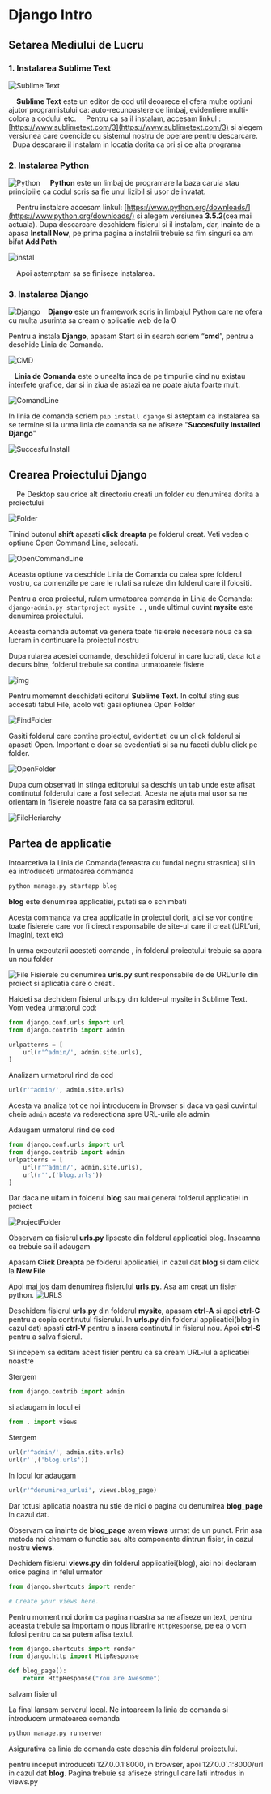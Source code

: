 # Django Intro

## Setarea Mediului de Lucru

### 1. Instalarea Sublime Text

![Sublime Text](https://cdn.tutsplus.com/net/uploads/legacy/1140_st2plugins/200u.jpg)

    **Sublime Text** este un editor de cod util deoarece el ofera multe optiuni ajutor programistului ca: auto-recunoastere de limbaj, evidentiere multi-colora a codului etc.     Pentru ca sa il instalam, accesam linkul : [https://www.sublimetext.com/3](https://www.sublimetext.com/3) si alegem versiunea care coencide cu sistemul nostru de operare pentru descarcare.     Dupa descarare il instalam in locatia dorita ca ori si ce alta programa

### 2. Instalarea Python

![Python](https://www.python.org/static/opengraph-icon-200x200.png)     **Python** este un limbaj de programare la baza caruia stau principiile ca codul scris sa fie unul lizibil si usor de invatat.

    Pentru instalare accesam linkul: [https://www.python.org/downloads/](https://www.python.org/downloads/) si alegem versiunea **3.5.2**\(cea mai actuala\). Dupa descarcare deschidem fisierul si il instalam, dar, inainte de a apasa **Install Now**, pe prima pagina a instalrii trebuie sa fim singuri ca am bifat **Add Path**

![instal](http://loadbalancerblog.com/sites/default/files/images/image003.jpg)

    Apoi astemptam sa se finiseze instalarea.

### 3. Instalarea Django

![Django](http://seeklogo.com/images/D/django-logo-182231C1BB-seeklogo.com.gif)    **Django** este un framework scris in limbajul Python care ne ofera cu multa usurinta sa cream o aplicatie web de la 0

Pentru a instala **Django**, apasam Start si in search scriem “**cmd**”, pentru a deschide Linia de Comanda.

![CMD](http://cdn.winability.com/info/delete-partition/start-menu-cmd.png)

   **Linia de Comanda** este o unealta inca de pe timpurile cind nu existau interfete grafice, dar si in ziua de astazi ea ne poate ajuta foarte mult.

![ComandLine](http://www.computerhope.com/issues/pictures/dos.jpg)

In linia de comanda scriem `pip install django` si asteptam ca instalarea sa se termine si la urma linia de comanda sa ne afiseze "**Succesfully Installed Django**"

![SuccesfulInstall](http://www.swegler.com/becky/blog/wp-content/uploads/2011/08/climsy_20110828_185611.jpg)

## Crearea Proiectului Django

    Pe Desktop sau orice alt directoriu creati un folder cu denumirea dorita a proiectului

![Folder](http://wishmesh.com/wp-content/uploads/2012/04/02-new-folder.jpg)

Tinind butonul **shift** apasati **click dreapta** pe folderul creat. Veti vedea o optiune Open Command Line, selecati.

![OpenCommandLine](http://i.stack.imgur.com/0DLsh.png)

Aceasta optiune va deschide Linia de Comanda cu calea spre folderul vostru, ca comenzile pe care le rulati sa ruleze din folderul care il folositi.

Pentru a crea proiectul, rulam urmatoarea comanda in Linia de Comanda: `django-admin.py startproject mysite .` , unde ultimul cuvint **mysite** este denumirea proiectului.

Aceasta comanda automat va genera toate fisierele necesare noua ca sa lucram in continuare la proiectul nostru

Dupa rularea acestei comande, deschideti folderul in care lucrati, daca tot a decurs bine, folderul trebuie sa contina urmatoarele fisiere

![img](../.gitbook/assets/img1.png)

Pentru momemnt deschideti editorul **Sublime Text**. In coltul sting sus accesati tabul File, acolo veti gasi optiunea Open Folder

![FindFolder](http://rosebusch.net/jeff/Web_Testing/img/openFolderSublime.png)

Gasiti folderul care contine proiectul, evidentiati cu un click folderul si apasati Open. Important e doar sa evedentiati si sa nu faceti dublu click pe folder.

![OpenFolder](../.gitbook/assets/img2.png)

Dupa cum observati in stinga editorului sa deschis un tab unde este afisat continutul folderului care a fost selectat. Acesta ne ajuta mai usor sa ne orientam in fisierele noastre fara ca sa parasim editorul.

![FileHeriarchy](../.gitbook/assets/img3.png)

## Partea de applicatie

Intoarcetiva la Linia de Comanda\(fereastra cu fundal negru strasnica\) si in ea introduceti urmatoarea commanda

```bash
python manage.py startapp blog
```

**blog** este denumirea applicatiei, puteti sa o schimbati

Acesta commanda va crea applicatie in proiectul dorit, aici se vor contine toate fisierele care vor fi direct responsabile de site-ul care il creati\(URL’uri, imagini, text etc\)

In urma executarii acesteti comande , in folderul proiectului trebuie sa apara un nou folder

![File](../.gitbook/assets/img4.png) Fisierele cu denumirea **urls.py** sunt responsabile de de URL’urile din proiect si aplicatia care o creati.

Haideti sa dechidem fisierul urls.py din folder-ul mysite in Sublime Text. Vom vedea urmatorul cod:

```python
from django.conf.urls import url
from django.contrib import admin

urlpatterns = [
    url(r'^admin/', admin.site.urls),
]
```

Analizam urmatorul rind de cod

```python
url(r'^admin/', admin.site.urls)
```

Acesta va analiza tot ce noi introducem in Browser si daca va gasi cuvintul cheie `admin` acesta va rederectiona spre URL-urile ale admin

Adaugam urmatorul rind de cod

```python
from django.conf.urls import url
from django.contrib import admin
urlpatterns = [
    url(r'^admin/', admin.site.urls),
    url(r'',('blog.urls'))
]
```

Dar daca ne uitam in folderul **blog** sau mai general folderul applicatiei in proiect

![ProjectFolder](../.gitbook/assets/img5.png)

Observam ca fisierul **urls.py** lipseste din folderul applicatiei blog. Inseamna ca trebuie sa il adaugam

Apasam **Click Dreapta** pe folderul applicatiei, in cazul dat **blog** si dam click la  **New File**

Apoi mai jos dam denumirea fisierului **urls.py**. Asa am creat un fisier python. ![URLS](../.gitbook/assets/img6.png)

Deschidem fisierul **urls.py** din folderul **mysite**, apasam **ctrl-A** si apoi **ctrl-C** pentru a copia continutul fisierului. In **urls.py** din folderul applicatiei\(blog in cazul dat\) apasti **ctrl-V** pentru a insera continutul in fisierul nou. Apoi **ctrl-S** pentru a salva fisierul.

Si incepem sa editam acest fisier pentru ca sa cream URL-lul a aplicatiei noastre

Stergem

```python
from django.contrib import admin
```

si adaugam in locul ei

```python
from . import views
```

Stergem

```python
url(r'^admin/', admin.site.urls)
url(r'',('blog.urls'))
```

In locul lor adaugam

```python
url(r'^denumirea_urlui', views.blog_page)
```

Dar totusi aplicatia noastra nu stie de nici o pagina cu denumirea **blog\_page** in cazul dat.

Observam ca inainte de **blog\_page** avem **views** urmat de un punct. Prin asa metoda noi chemam o functie sau alte componente dintrun fisier, in cazul nostru **views**.

Dechidem fisierul **views.py** din folderul applicatiei\(blog\), aici noi declaram orice pagina in felul urmator

```python
from django.shortcuts import render

# Create your views here.
```

Pentru moment noi dorim ca pagina noastra sa ne afiseze un text, pentru aceasta trebuie sa importam o nous librarire `HttpResponse`, pe ea o vom folosi pentru ca sa putem afisa textul.

```python
from django.shortcuts import render
from django.http import HttpResponse

def blog_page():
    return HttpResponse("You are Awesome")
```

salvam fisierul

La final lansam serverul local. Ne intoarcem la linia de comanda si introducem urmatoarea comanda

```bash
python manage.py runserver
```

Asigurativa ca linia de comanda este deschis din folderul proiectului.

pentru inceput introduceti 127.0.0.1:8000, in browser, apoi 127.0.0\`.1:8000/url in cazul dat **blog**. Pagina trebuie sa afiseze stringul care lati introdus in views.py

